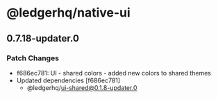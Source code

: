 # @ledgerhq/native-ui

## 0.7.18-updater.0

### Patch Changes

- f686ec781: UI - shared colors - added new colors to shared themes
- Updated dependencies [f686ec781]
  - @ledgerhq/ui-shared@0.1.8-updater.0
